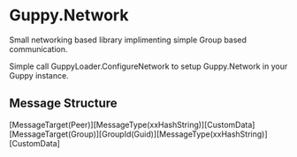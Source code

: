 ﻿# Guppy.Network
Small networking based library implimenting simple Group based communication.

Simple call GuppyLoader.ConfigureNetwork to setup Guppy.Network in your Guppy instance.

## Message Structure
[MessageTarget(Peer)][MessageType(xxHashString)][CustomData]
[MessageTarget(Group)][GroupId(Guid)][MessageType(xxHashString)][CustomData] 